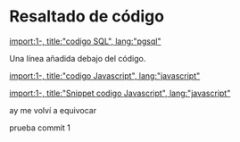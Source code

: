 # Resaltado de código


[import:1-, title:"codigo SQL", lang:"pgsql"](codigo.sql)

Una línea añadida debajo del código.

[import:1-, title:"codigo Javascript", lang:"javascript"](codigo.js)


[import:1-, title:"Snippet codigo Javascript", lang:"javascript"](app.js)


ay me volví a equivocar


prueba commit 1